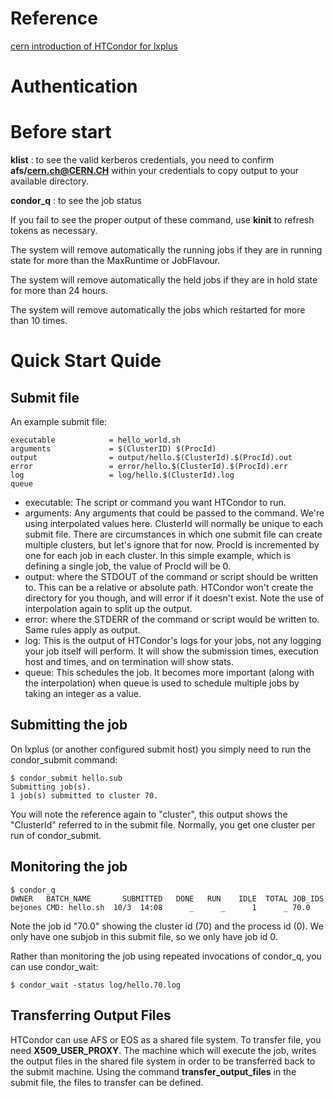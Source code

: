 # Reference

[cern introduction of HTCondor for lxplus](http://batchdocs.web.cern.ch/batchdocs/index.html)
# Authentication

# Before start

**klist** : to see the valid kerberos credentials, you need to confirm **afs/cern.ch@CERN.CH** within your credentials to copy output to your available directory.

**condor\_q** : to see the job status

If you fail to see the proper output of these command, use **kinit** to refresh tokens as necessary.

The system will remove automatically the running jobs if they are in running state for more than the MaxRuntime or JobFlavour.

The system will remove automatically the held jobs if they are in hold state for more than 24 hours.

The system will remove automatically the jobs which restarted for more than 10 times.

# Quick Start Quide

## Submit file

An example submit file:

```
executable            = hello_world.sh
arguments             = $(ClusterID) $(ProcId)
output                = output/hello.$(ClusterId).$(ProcId).out
error                 = error/hello.$(ClusterId).$(ProcId).err
log                   = log/hello.$(ClusterId).log
queue
```

 * executable: The script or command you want HTCondor to run.
 * arguments: Any arguments that could be passed to the command. We're using interpolated values here. ClusterId will normally be unique to each submit file. There are circumstances in which one submit file can create multiple clusters, but let's ignore that for now. ProcId is incremented by one for each job in each cluster. In this simple example, which is defining a single job, the value of ProcId will be 0.
 * output: where the STDOUT of the command or script should be written to. This can be a relative or absolute path. HTCondor won't create the directory for you though, and will error if it doesn't exist. Note the use of interpolation again to split up the output.
 * error: where the STDERR of the command or script would be written to. Same rules apply as output.
 * log: This is the output of HTCondor's logs for your jobs, not any logging your job itself will perform. It will show the submission times, execution host and times, and on termination will show stats.
 * queue: This schedules the job. It becomes more important (along with the interpolation) when queue is used to schedule multiple jobs by taking an integer as a value.

## Submitting the job

 On lxplus (or another configured submit host) you simply need to run the condor\_submit command:

 ```
 $ condor_submit hello.sub
 Submitting job(s).
 1 job(s) submitted to cluster 70.
 ```

 You will note the reference again to "cluster", this output shows the "ClusterId" referred to in the submit file. Normally, you get one cluster per run of condor\_submit.

## Monitoring the job

 ```
 $ condor_q
 OWNER   BATCH_NAME       SUBMITTED   DONE   RUN    IDLE  TOTAL JOB_IDS
 bejones CMD: hello.sh  10/3  14:08      _      _      1      _ 70.0
 ```

 Note the job id "70.0" showing the cluster id (70) and the process id (0). We only have one subjob in this submit file, so we only have job id 0.

 Rather than monitoring the job using repeated invocations of condor\_q, you can use condor\_wait:
 ```
 $ condor_wait -status log/hello.70.log
 ```

## Transferring Output Files

 HTCondor can use AFS or EOS as a shared file system.
 To transfer file, you need **X509_USER_PROXY**.
 The machine which will execute the job, writes the output files in the shared file system in order to be transferred back to the submit machine.
 Using the command **transfer\_output\_files** in the submit file, the files to transfer can be defined.
